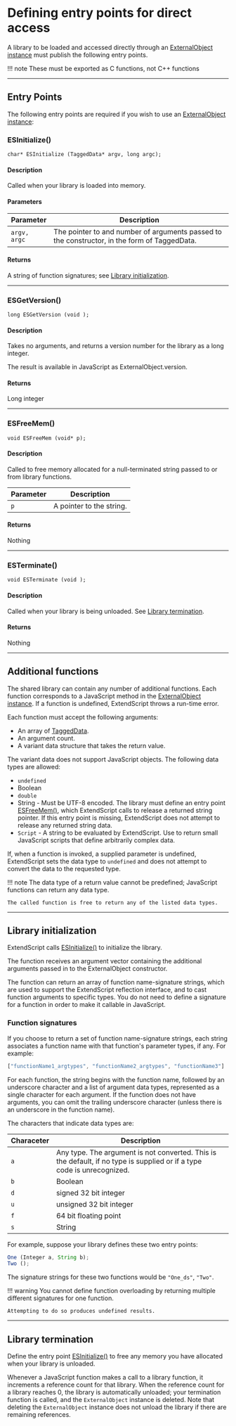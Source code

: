 # Defining entry points for direct access

A library to be loaded and accessed directly through an [ExternalObject instance](./externalobject-object.md) must publish the following entry points.

!!! note
    These must be exported as C functions, not C++ functions

---

## Entry Points

The following entry points are required if you wish to use an [ExternalObject instance](./externalobject-object.md):

### ESInitialize()

`char* ESInitialize (TaggedData* argv, long argc);`

#### Description

Called when your library is loaded into memory.

#### Parameters

|  Parameter   |                                         Description                                          |
| ------------ | -------------------------------------------------------------------------------------------- |
| `argv, argc` | The pointer to and number of arguments passed to the constructor, in the form of TaggedData. |

#### Returns

A string of function signatures; see [Library initialization](#library-initialization).

---

### ESGetVersion()

`long ESGetVersion (void );`

#### Description

Takes no arguments, and returns a version number for the library as a long integer.

The result is available in JavaScript as ExternalObject.version.

#### Returns

Long integer

---

### ESFreeMem()

`void ESFreeMem (void* p);`

#### Description

Called to free memory allocated for a null-terminated string passed to or from library functions.

| Parameter |       Description        |
| --------- | ------------------------ |
| `p`       | A pointer to the string. |

#### Returns

Nothing

---

### ESTerminate()

`void ESTerminate (void );`

#### Description

Called when your library is being unloaded. See [Library termination](#library-termination).

#### Returns

Nothing

---

## Additional functions

The shared library can contain any number of additional functions. Each function corresponds to a JavaScript method in the [ExternalObject instance](./externalobject-object.md). If a function is undefined, ExtendScript throws a run-time error.

Each function must accept the following arguments:

- An array of [TaggedData](defining-entry-points-for-indirect-access.md#taggeddata).
- An argument count.
- A variant data structure that takes the return value.

The variant data does not support JavaScript objects. The following data types are allowed:

- `undefined`
- Boolean
- `double`
- String - Must be UTF-8 encoded. The library must define an entry point [ESFreeMem()](#esfreemem), which ExtendScript calls to release a returned string pointer. If this entry point is missing, ExtendScript does not attempt to release any returned string data.
- `Script` - A string to be evaluated by ExtendScript. Use to return small JavaScript scripts that define arbitrarily complex data.

If, when a function is invoked, a supplied parameter is undefined, ExtendScript sets the data type to `undefined` and does not attempt to convert the data to the requested type.

!!! note
    The data type of a return value cannot be predefined; JavaScript functions can return any data type.

    The called function is free to return any of the listed data types.

---

## Library initialization

ExtendScript calls [ESInitialize()](#esinitialize) to initialize the library.

The function receives an argument vector containing the additional arguments passed in to the ExternalObject constructor.

The function can return an array of function name-signature strings, which are used to support the ExtendScript reflection interface, and to cast function arguments to specific types. You do not need to define a signature for a function in order to make it callable in JavaScript.

### Function signatures

If you choose to return a set of function name-signature strings, each string associates a function name with that function's parameter types, if any. For example:

```javascript
["functionName1_argtypes", "functionName2_argtypes", "functionName3"]
```

For each function, the string begins with the function name, followed by an underscore character and a list of argument data types, represented as a single character for each argument. If the function does not have arguments, you can omit the trailing underscore character (unless there is an underscore in the function name).

The characters that indicate data types are:

| Characeter |                                                         Description                                                         |
| ---------- | --------------------------------------------------------------------------------------------------------------------------- |
| `a`        | Any type. The argument is not converted. This is the default, if no type is supplied or if a type<br/>code is unrecognized. |
| `b`        | Boolean                                                                                                                     |
| `d`        | signed 32 bit integer                                                                                                       |
| `u`        | unsigned 32 bit integer                                                                                                     |
| `f`        | 64 bit floating point                                                                                                       |
| `s`        | String                                                                                                                      |

For example, suppose your library defines these two entry points:

```javascript
One (Integer a, String b);
Two ();
```

The signature strings for these two functions would be `"One_ds"`, `"Two"`.

!!! warning
    You cannot define function overloading by returning multiple different signatures for one function.

    Attempting to do so produces undefined results.

---

## Library termination

Define the entry point [ESInitialize()](#esinitialize) to free any memory you have allocated when your library is unloaded.

Whenever a JavaScript function makes a call to a library function, it increments a reference count for that library. When the reference count for a library reaches 0, the library is automatically unloaded; your termination function is called, and the `ExternalObject` instance is deleted. Note that deleting the `ExternalObject` instance does not unload the library if there are remaining references.
